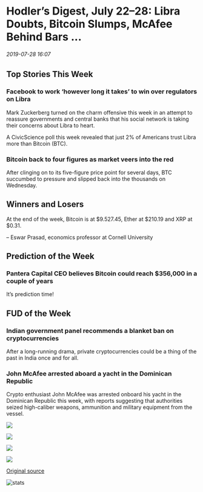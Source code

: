 # Hodler’s Digest, July 22–28: Libra Doubts, Bitcoin Slumps, McAfee Behind Bars ...

###### 2019-07-28 16:07

## Top Stories This Week

### Facebook to work ‘however long it takes’ to win over regulators on Libra

Mark Zuckerberg turned on the charm offensive this week in an attempt to reassure governments and central banks that his social network is taking their concerns about Libra to heart.

A CivicScience poll this week revealed that just 2% of Americans trust Libra more than Bitcoin (BTC).

### Bitcoin back to four figures as market veers into the red

After clinging on to its five-figure price point for several days, BTC succumbed to pressure and slipped back into the thousands on Wednesday.

## Winners and Losers

At the end of the week, Bitcoin is at $9.527.45, Ether at $210.19 and XRP at $0.31.

– Eswar Prasad, economics professor at Cornell University

## Prediction of the Week

### Pantera Capital CEO believes Bitcoin could reach $356,000 in a couple of years

It’s prediction time!

## FUD of the Week

### Indian government panel recommends a blanket ban on cryptocurrencies

After a long-running drama, private cryptocurrencies could be a thing of the past in India once and for all.

### John McAfee arrested aboard a yacht in the Dominican Republic

Crypto enthusiast John McAfee was arrested onboard his yacht in the Dominican Republic this week, with reports suggesting that authorities seized high-caliber weapons, ammunition and military equipment from the vessel.

![](https://s3.cointelegraph.com/storage/uploads/view/bc8d80c8b51c32ee7781a524f2a3ca30.jpg)

![](https://s3.cointelegraph.com/storage/uploads/view/118cf9b775417fafd618f7e202b6c3e7.png)

![](https://s3.cointelegraph.com/storage/uploads/view/8802b5ef8de369e0ab17030bda56941d.jpg)

![](https://s3.cointelegraph.com/storage/uploads/view/2b04aee29c804c1056fdca36f8a115da.jpg)

[Original source](https://cointelegraph.com/news/hodlers-digest-july-2228-libra-doubts-bitcoin-slumps-mcafee-behind-bars)

![stats](https://c.statcounter.com/11760860/0/a89fa40b/1/ "stats")